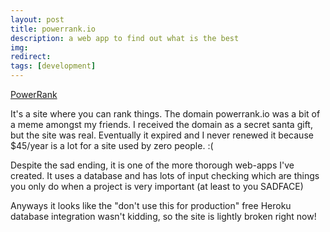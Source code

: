 ```yaml
---
layout: post
title: powerrank.io
description: a web app to find out what is the best
img: 
redirect: 
tags: [development]
---
```

[PowerRank](https://powerrank.pc.codes)

It's a site where you can rank things. The domain powerrank.io was a bit of a meme amongst my friends. I received the domain as a secret santa gift, but the site was real. Eventually it expired and I never renewed it because $45/year is a lot for a site used by zero people. :(

Despite the sad ending, it is one of the more thorough web-apps I've created. It uses a database and has lots of input checking which are things you only do when a project is very important (at least to you SADFACE)

Anyways it looks like the "don't use this for production" free Heroku database integration wasn't kidding, so the site is lightly broken right now!